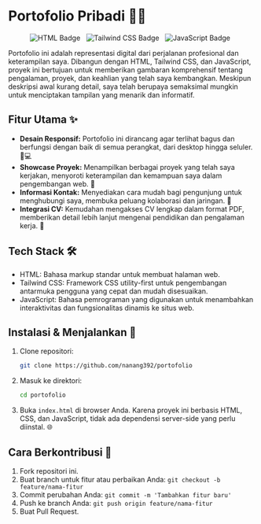 # Portofolio Pribadi 👨‍💻

<p align="center">
  <img style="margin-right: 8px;" src="https://img.shields.io/badge/Language-HTML-orange?style=flat-square" alt="HTML Badge">
  <img style="margin-right: 8px;" src="https://img.shields.io/badge/Tailwind CSS-38B2AC?style=flat-square&logo=tailwind-css&logoColor=white" alt="Tailwind CSS Badge">
  <img style="margin-right: 8px;" src="https://img.shields.io/badge/JavaScript-F7DF1E?style=flat-square&logo=javascript&logoColor=black" alt="JavaScript Badge">
</p>

Portofolio ini adalah representasi digital dari perjalanan profesional dan keterampilan saya. Dibangun dengan HTML, Tailwind CSS, dan JavaScript, proyek ini bertujuan untuk memberikan gambaran komprehensif tentang pengalaman, proyek, dan keahlian yang telah saya kembangkan. Meskipun deskripsi awal kurang detail, saya telah berupaya semaksimal mungkin untuk menciptakan tampilan yang menarik dan informatif.

## Fitur Utama ✨

*   **Desain Responsif:** Portofolio ini dirancang agar terlihat bagus dan berfungsi dengan baik di semua perangkat, dari desktop hingga seluler. 📱💻
*   **Showcase Proyek:** Menampilkan berbagai proyek yang telah saya kerjakan, menyoroti keterampilan dan kemampuan saya dalam pengembangan web. 📂
*   **Informasi Kontak:** Menyediakan cara mudah bagi pengunjung untuk menghubungi saya, membuka peluang kolaborasi dan jaringan. 📧
*   **Integrasi CV:** Kemudahan mengakses CV lengkap dalam format PDF, memberikan detail lebih lanjut mengenai pendidikan dan pengalaman kerja. 📄

## Tech Stack 🛠️

*   HTML: Bahasa markup standar untuk membuat halaman web.
*   Tailwind CSS: Framework CSS utility-first untuk pengembangan antarmuka pengguna yang cepat dan mudah disesuaikan.
*   JavaScript: Bahasa pemrograman yang digunakan untuk menambahkan interaktivitas dan fungsionalitas dinamis ke situs web.

## Instalasi & Menjalankan 🚀

1.  Clone repositori:
    ```bash
    git clone https://github.com/nanang392/portofolio
    ```

2.  Masuk ke direktori:
    ```bash
    cd portofolio
    ```

3.  Buka `index.html` di browser Anda. Karena proyek ini berbasis HTML, CSS, dan JavaScript, tidak ada dependensi server-side yang perlu diinstal. 🌐

## Cara Berkontribusi 🤝

1.  Fork repositori ini.
2.  Buat branch untuk fitur atau perbaikan Anda: `git checkout -b feature/nama-fitur`
3.  Commit perubahan Anda: `git commit -m 'Tambahkan fitur baru'`
4.  Push ke branch Anda: `git push origin feature/nama-fitur`
5.  Buat Pull Request.
